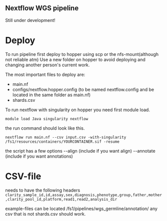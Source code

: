 ## Nextflow WGS pipeline

Still under development!

# Deploy
To run pipeline first deploy to hopper using scp or the nfs-mount(although not reliable atm)
Use a new folder on hopper to avoid deploying and changing another person's current work.


The most important files to deploy are:
* main.nf 
* configs/nextflow.hopper.config (to be named nextflow.config and be located in the same folder as main.nf)
* shards.csv

To run nextflow with singularity on hopper you need first module load.

`module load Java singularity nextflow`

the run command should look like this.

`nextflow run main.nf --csv input.csv -with-singularity /fs1/resources/containers/YOURCONTAINER.sif -resume`

the script has a few options
--align (include if you want align)
--annotate (include if you want annotations)


# CSV-file
needs to have the following headers
`clarity_sample_id,id,assay,sex,diagnosis,phenotype,group,father,mother,clarity_pool_id,platform,read1,read2,analysis_dir`

example-files can be located /fs1/pipelines/wgs_germline/annotation/ any csv that is not shards.csv should work.